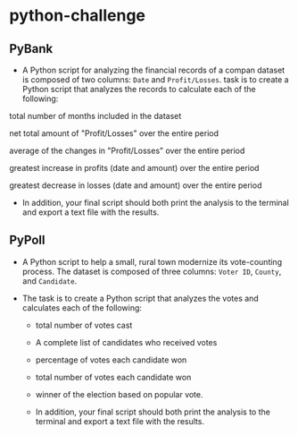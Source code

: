 # python-challenge

## PyBank

* A Python script for analyzing the financial records of a compan dataset is composed of two columns: `Date` and `Profit/Losses`. 
 task is to create a Python script that analyzes the records to calculate each of the following:

 total number of months included in the dataset

 net total amount of "Profit/Losses" over the entire period

 average of the changes in "Profit/Losses" over the entire period

 greatest increase in profits (date and amount) over the entire period

 greatest decrease in losses (date and amount) over the entire period

  * In addition, your final script should both print the analysis to the terminal and export a text file with the results.


## PyPoll


* A Python script to help a small, rural town modernize its vote-counting process. The dataset is composed of three columns: `Voter ID`, `County`, and `Candidate`. 

* The task is to create a Python script that analyzes the votes and calculates each of the following:

  * total number of votes cast

  * A complete list of candidates who received votes
  
  * percentage of votes each candidate won
  
  * total number of votes each candidate won
  
  * winner of the election based on popular vote.
  
  * In addition, your final script should both print the analysis to the terminal and export a text file with the results.
